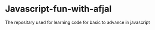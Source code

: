# Javascript-fun-with-afjal
The repositary used for learning code for basic to advance in javascript
